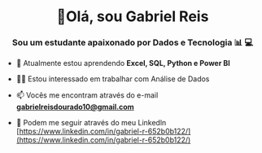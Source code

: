 <h1 align="center"> 👋Olá, sou Gabriel Reis</h1>
<h3 align="center">Sou um estudante apaixonado por Dados e Tecnologia 📊 💻 </h3>

- 🌱 Atualmente estou aprendendo **Excel, SQL, Python e Power BI**

- 👨‍💻 Estou interessado em trabalhar com Análise de Dados

- 📫 Vocês me encontram através do e-mail **gabrielreisdourado10@gmail.com**

- 📄 Podem me seguir através do meu Linkedln [https://www.linkedin.com/in/gabriel-r-652b0b122/](https://www.linkedin.com/in/gabriel-r-652b0b122/)


<!---
GabrielR10/GabrielR10 is a ✨ special ✨ repository because its `README.md` (this file) appears on your GitHub profile.
You can click the Preview link to take a look at your changes.
--->









